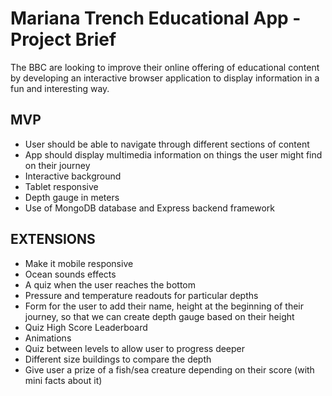 # Mariana Trench Educational App - Project Brief

The BBC are looking to improve their online offering of educational content by developing an interactive browser application to display information in a fun and interesting way.

## MVP

* User should be able to navigate through different sections of content
* App should display multimedia information on things the user might find on their journey
* Interactive background
* Tablet responsive
* Depth gauge in meters
* Use of MongoDB database and Express backend framework

## EXTENSIONS

* Make it mobile responsive
* Ocean sounds effects
* A quiz when the user reaches the bottom
* Pressure and temperature readouts for particular depths
* Form for the user to add their name, height at the beginning of their journey, so that we can create depth gauge based on their height
* Quiz High Score Leaderboard
* Animations
* Quiz between levels to allow user to progress deeper
* Different size buildings to compare the depth
* Give user a prize of a fish/sea creature depending on their score (with mini facts about it)
